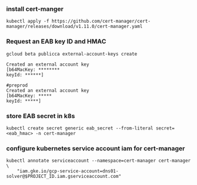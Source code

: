 

### install cert-manger
```shell
kubectl apply -f https://github.com/cert-manager/cert-manager/releases/download/v1.11.0/cert-manager.yaml
```

### Request an EAB key ID and HMAC
```shell
gcloud beta publicca external-account-keys create
```

```shell
Created an external account key
[b64MacKey: ********
keyId: ******]
```

```shell
#preprod
Created an external account key
[b64MacKey: *****
keyId: *****]
```

### store EAB secret in k8s
```shell
kubectl create secret generic eab_secret --from-literal secret=<eab_hmac> -n cert-manager
```

### configure kubernetes service account iam for cert-manager
```
kubectl annotate serviceaccount --namespace=cert-manager cert-manager \
    "iam.gke.io/gcp-service-account=dns01-solver@$PROJECT_ID.iam.gserviceaccount.com"
```